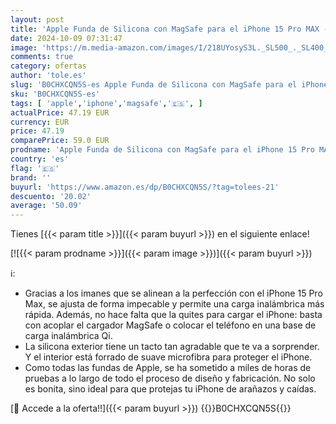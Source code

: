 ```yaml
---
layout: post
title: 'Apple Funda de Silicona con MagSafe para el iPhone 15 Pro MAX - Negro '
date: 2024-10-09 07:31:47
image: 'https://m.media-amazon.com/images/I/218UYosyS3L._SL500_._SL400_.jpg'
comments: true
category: ofertas
author: 'tole.es'
slug: 'B0CHXCQN5S-es Apple Funda de Silicona con MagSafe para el iPhone 15 Pro...'
sku: 'B0CHXCQN5S-es'
tags: [ 'apple','iphone','magsafe','🇪🇸', ]
actualPrice: 47.19 EUR
currency: EUR
price: 47.19
comparePrice: 59.0 EUR
prodname: 'Apple Funda de Silicona con MagSafe para el iPhone 15 Pro MAX - Negro '
country: 'es'
flag: '🇪🇸'
brand: ''
buyurl: 'https://www.amazon.es/dp/B0CHXCQN5S/?tag=tolees-21'
descuento: '20.02'
average: '50.09'
---
```


Tienes [{{< param title >}}]({{< param buyurl >}}) en el siguiente enlace!

[![{{< param prodname >}}]({{< param image >}})]({{< param buyurl >}})

ℹ️:

- Gracias a los imanes que se alinean a la perfección con el iPhone 15 Pro Max, se ajusta de forma impecable y permite una carga inalámbrica más rápida. Además, no hace falta que la quites para cargar el iPhone: basta con acoplar el cargador MagSafe o colocar el teléfono en una base de carga inalámbrica Qi.
- La silicona exterior tiene un tacto tan agradable que te va a sorprender. Y el interior está forrado de suave microfibra para proteger el iPhone.
- Como todas las fundas de Apple, se ha sometido a miles de horas de pruebas a lo largo de todo el proceso de diseño y fabricación. No solo es bonita, sino ideal para que protejas tu iPhone de arañazos y caídas.

[🛒 Accede a la oferta!!]({{< param buyurl >}})
{{<world>}}B0CHXCQN5S{{</world>}}
